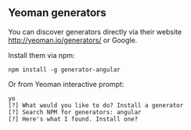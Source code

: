 ##  Yeoman generators

You can discover generators directly via their website http://yeoman.io/generators/ or Google.

Install them via npm:

```
npm install -g generator-angular
```

Or from Yeoman interactive prompt:

```
yo
[?] What would you like to do? Install a generator
[?] Search NPM for generators: angular
[?] Here's what I found. Install one?
```
